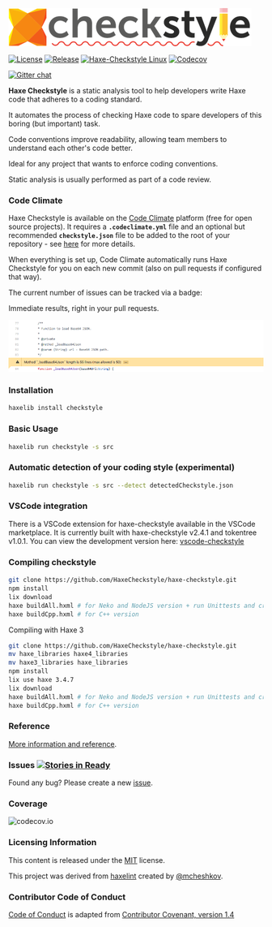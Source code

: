 ![logo](resources/logo.png)

[![License](https://img.shields.io/badge/license-MIT-blue.svg)](http://opensource.org/licenses/MIT)
[![Release](https://img.shields.io/github/release/HaxeCheckstyle/haxe-checkstyle.svg)](http://lib.haxe.org/p/checkstyle/)
[![Haxe-Checkstyle Linux](https://github.com/HaxeCheckstyle/haxe-checkstyle/workflows/Haxe-Checkstyle%20Linux/badge.svg)](https://github.com/HaxeCheckstyle/haxe-checkstyle/actions)
[![Codecov](https://img.shields.io/codecov/c/github/HaxeCheckstyle/haxe-checkstyle.svg)](https://codecov.io/github/HaxeCheckstyle/haxe-checkstyle?branch=dev)
<!-- [![Code Climate](https://codeclimate.com/github/HaxeCheckstyle/haxe-checkstyle/badges/gpa.svg)](https://codeclimate.com/github/HaxeCheckstyle/haxe-checkstyle)
[![Code Climate Issues](https://img.shields.io/codeclimate/issues/HaxeCheckstyle/haxe-checkstyle.svg)](https://codeclimate.com/github/HaxeCheckstyle/haxe-checkstyle/issues)
[![Code Climate Issues](https://img.shields.io/codeclimate/tech-debt/HaxeCheckstyle/haxe-checkstyle.svg)](https://codeclimate.com/github/HaxeCheckstyle/haxe-checkstyle/issues) -->
[![Gitter chat](https://badges.gitter.im/Join%20Chat.svg)](https://gitter.im/HaxeCheckstyle/haxe-checkstyle)

**Haxe Checkstyle** is a static analysis tool to help developers write Haxe code that adheres to a coding standard.

It automates the process of checking Haxe code to spare developers of this boring (but important) task.

Code conventions improve readability, allowing team members to understand each other's code better.

Ideal for any project that wants to enforce coding conventions.

Static analysis is usually performed as part of a code review.

### Code Climate

Haxe Checkstyle is available on the [Code Climate](https://docs.codeclimate.com/docs/haxe-checkstyle) platform (free for open source projects). It requires a **`.codeclimate.yml`** file and an optional but recommended **`checkstyle.json`** file to be added to the root of your repository - see [here](https://docs.codeclimate.com/docs/haxe-checkstyle) for more details.

When everything is set up, Code Climate automatically runs Haxe Checkstyle for you on each new commit (also on pull requests if configured that way).

The current number of issues can be tracked via a badge:

<!-- [![Code Climate](https://img.shields.io/codeclimate/issues/HaxeCheckstyle/haxe-checkstyle.svg)](https://codeclimate.com/github/HaxeCheckstyle/haxe-checkstyle/issues) -->

Immediate results, right in your pull requests.

![codeclimate-pr](resources/codeclimate_pr.png)

### Installation

```bash
haxelib install checkstyle
```

### Basic Usage

```bash
haxelib run checkstyle -s src
```

### Automatic detection of your coding style (experimental)

```bash
haxelib run checkstyle -s src --detect detectedCheckstyle.json
```

### VSCode integration

There is a VSCode extension for haxe-checkstyle available in the VSCode marketplace. It is currently built with haxe-checkstyle v2.4.1 and tokentree v1.0.1. You can view the development version here: [vscode-checkstyle](https://github.com/vshaxe/vscode-checkstyle)

### Compiling checkstyle

```bash
git clone https://github.com/HaxeCheckstyle/haxe-checkstyle.git
npm install
lix download
haxe buildAll.hxml # for Neko and NodeJS version + run Unittests and create schema
haxe buildCpp.hxml # for C++ version
```

Compiling with Haxe 3

```bash
git clone https://github.com/HaxeCheckstyle/haxe-checkstyle.git
mv haxe_libraries haxe4_libraries
mv haxe3_libraries haxe_libraries
npm install
lix use haxe 3.4.7
lix download
haxe buildAll.hxml # for Neko and NodeJS version + run Unittests and create schema
haxe buildCpp.hxml # for C++ version
```

### Reference

[More information and reference](http://haxecheckstyle.github.io/docs).

### Issues [![Stories in Ready](https://badge.waffle.io/HaxeCheckstyle/haxe-checkstyle.svg?label=ready&title=Ready)](http://waffle.io/HaxeCheckstyle/haxe-checkstyle)

Found any bug? Please create a new [issue](https://github.com/HaxeCheckstyle/haxe-checkstyle/issues/new).

### Coverage

![codecov.io](https://codecov.io/github/HaxeCheckstyle/haxe-checkstyle/branch.svg?branch=dev)

### Licensing Information

This content is released under the [MIT](http://opensource.org/licenses/MIT) license.

This project was derived from [haxelint](https://github.com/mcheshkov/haxelint)
created by [@mcheshkov](https://github.com/mcheshkov).

### Contributor Code of Conduct

[Code of Conduct](https://github.com/CoralineAda/contributor_covenant) is adapted from
[Contributor Covenant, version 1.4](http://contributor-covenant.org/version/1/4)
